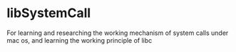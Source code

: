 # libSystemCall
For learning and researching the working mechanism of system calls under mac os, and learning the working principle of libc
